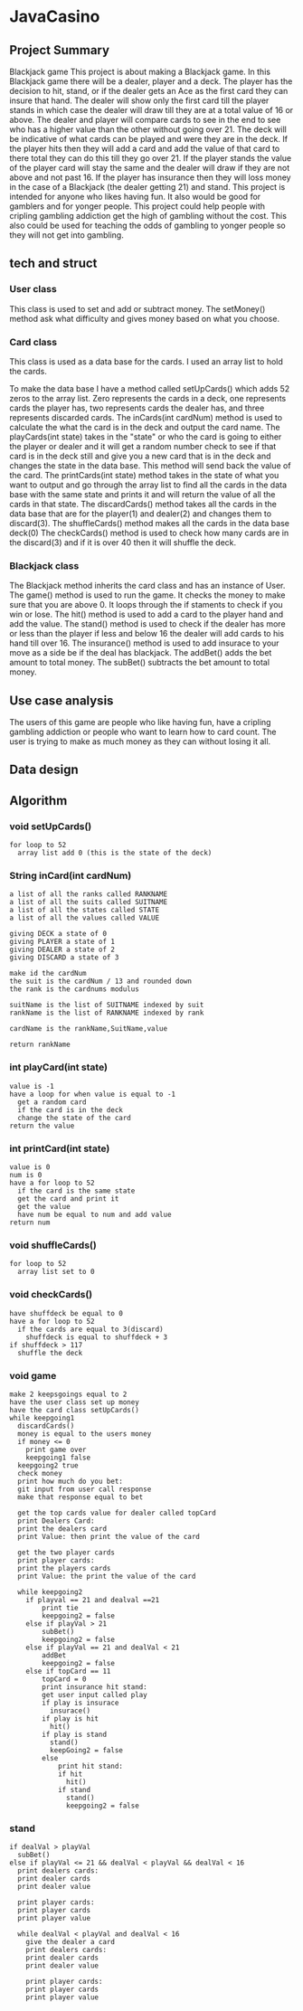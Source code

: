 # JavaCasino

## Project Summary
Blackjack game
This project is about making a Blackjack game. In this Blackjack game there will be a dealer, player and a deck. The player has the decision to hit, stand, or if the dealer gets an Ace as the first card they can insure that hand. The dealer will show only the first card till the player stands in which case the dealer will draw till they are at a total value of 16 or above. The dealer and player will compare cards to see in the end to see who has a higher value than the other without going over 21. The deck will be indicative of what cards can be played and were they are in the deck. If the player hits then they will add a card and add the value of that card to there total they can do this till they go over 21. If the player stands the value of the player card will stay the same and the dealer will draw if they are not above and not past 16. If the player has insurance then they will loss money in the case of a Blackjack (the dealer getting 21) and stand. This project is intended for anyone who likes having fun. It also would be good for gamblers and for yonger people. This project could help people with cripling gambling addiction get the high of gambling without the cost. This also could be used for teaching the odds of gambling to yonger people so they will not get into gambling.

## tech and struct
### User class
This class is used to set and add or subtract money. The setMoney() method ask what difficulty and gives money based on what you choose.

### Card class
This class is used as a data base for the cards. I used an array list to hold the cards. 

To make the data base I have a method called setUpCards() which adds 52 zeros to the array list. Zero represents the cards in a deck, one represents cards the player has, two represents cards the dealer has, and three represents discarded cards. 
The inCards(int cardNum) method is used to calculate the what the card is in the deck and output the card name. 
The playCards(int state) takes in the "state" or who the card is going to either the player or dealer and it will get a random number check to see if that card is in the deck still and give you a new card that is in the deck and changes the state in the data base. This method will send back the value of the card.
The printCards(int state) method takes in the state of what you want to output and go through the array list to find all the cards in the data base with the same state and prints it and will return the value of all the cards in that state.
The discardCards() method takes all the cards in the data base that are for the player(1) and dealer(2) and changes them to discard(3).
The shuffleCards() method makes all the cards in the data base deck(0)
The checkCards() method is used to check how many cards are in the discard(3) and if it is over 40 then it will shuffle the deck.

### Blackjack class
The Blackjack method inherits the card class and has an instance of User.
The game() method is used to run the game. It checks the money to make sure that you are above 0. It loops through the if staments to check if you win or lose.
The hit() method is used to add a card to the player hand and add the value.
The stand() method is used to check if the dealer has more or less than the player if less and below 16 the dealer will add cards to his hand till over 16. 
The insurance() method is used to add insurace to your move as a side be if the deal has blackjack. 
The addBet() adds the bet amount to total money.
The subBet() subtracts the bet amount to total money.

## Use case analysis
The users of this game are people who like having fun, have a cripling gambling addiction or people who want to learn how to card count. The user is trying to make as much money as they can without losing it all.

## Data design


## Algorithm
### void setUpCards()
```
for loop to 52
  array list add 0 (this is the state of the deck)
```

### String inCard(int cardNum)
```
a list of all the ranks called RANKNAME
a list of all the suits called SUITNAME
a list of all the states called STATE
a list of all the values called VALUE

giving DECK a state of 0
giving PLAYER a state of 1
giving DEALER a state of 2
giving DISCARD a state of 3

make id the cardNum
the suit is the cardNum / 13 and rounded down
the rank is the cardnums modulus

suitName is the list of SUITNAME indexed by suit
rankName is the list of RANKNAME indexed by rank

cardName is the rankName,SuitName,value

return rankName
```

### int playCard(int state)
```
value is -1
have a loop for when value is equal to -1
  get a random card
  if the card is in the deck
  change the state of the card
return the value
```
### int printCard(int state)
```
value is 0
num is 0
have a for loop to 52
  if the card is the same state
  get the card and print it
  get the value
  have num be equal to num and add value
return num
```
### void shuffleCards()
```
for loop to 52
  array list set to 0
```

### void checkCards()
```
have shuffdeck be equal to 0
have a for loop to 52
  if the cards are equal to 3(discard)
    shuffdeck is equal to shuffdeck + 3
if shuffdeck > 117
  shuffle the deck
```

### void game
```
make 2 keepsgoings equal to 2
have the user class set up money
have the card class setUpCards()
while keepgoing1
  discardCards()
  money is equal to the users money
  if money <= 0
    print game over
    keepgoing1 false
  keepgoing2 true
  check money
  print how much do you bet:
  git input from user call response
  make that response equal to bet

  get the top cards value for dealer called topCard
  print Dealers Card:
  print the dealers card
  print Value: then print the value of the card

  get the two player cards
  print player cards:
  print the players cards
  print Value: the print the value of the card

  while keepgoing2
    if playval == 21 and dealval ==21
        print tie
        keepgoing2 = false
    else if playVal > 21
        subBet()
        keepgoing2 = false
    else if playVal == 21 and dealVal < 21
        addBet
        keepgoing2 = false
    else if topCard == 11
        topCard = 0
        print insurance hit stand:
        get user input called play
        if play is insurace
          insurace()
        if play is hit
          hit()
        if play is stand
          stand()
          keepGoing2 = false
        else
            print hit stand:
            if hit
              hit()
            if stand
              stand()
              keepgoing2 = false
```
### stand
```
if dealVal > playVal
  subBet()
else if playVal <= 21 && dealVal < playVal && dealVal < 16
  print dealers cards:
  print dealer cards
  print dealer value

  print player cards:
  print player cards
  print player value

  while dealVal < playVal and dealVal < 16
    give the dealer a card
    print dealers cards:
    print dealer cards
    print dealer value

    print player cards:
    print player cards
    print player value
```

